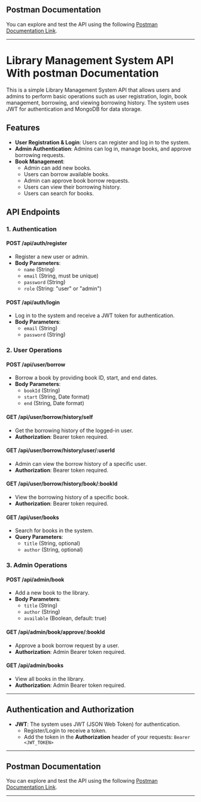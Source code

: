## Postman Documentation

You can explore and test the API using the following [Postman Documentation Link](https://documenter.getpostman.com/view/39168739/2sAYBbeUqY).

---

# Library Management System API With postman Documentation

This is a simple Library Management System API that allows users and admins to perform basic operations such as user registration, login, book management, borrowing, and viewing borrowing history. The system uses JWT for authentication and MongoDB for data storage.

## Features

- **User Registration & Login**: Users can register and log in to the system.
- **Admin Authentication**: Admins can log in, manage books, and approve borrowing requests.
- **Book Management**:
  - Admin can add new books.
  - Users can borrow available books.
  - Admin can approve book borrow requests.
  - Users can view their borrowing history.
  - Users can search for books.
  
## API Endpoints

### 1. Authentication

#### POST /api/auth/register
- Register a new user or admin.
- **Body Parameters**:
  - `name` (String)
  - `email` (String, must be unique)
  - `password` (String)
  - `role` (String: "user" or "admin")

#### POST /api/auth/login
- Log in to the system and receive a JWT token for authentication.
- **Body Parameters**:
  - `email` (String)
  - `password` (String)

### 2. User Operations

#### POST /api/user/borrow
- Borrow a book by providing book ID, start, and end dates.
- **Body Parameters**:
  - `bookId` (String)
  - `start` (String, Date format)
  - `end` (String, Date format)

#### GET /api/user/borrow/history/self
- Get the borrowing history of the logged-in user.
- **Authorization**: Bearer token required.

#### GET /api/user/borrow/history/user/:userId
- Admin can view the borrow history of a specific user.
- **Authorization**: Bearer token required.

#### GET /api/user/borrow/history/book/:bookId
- View the borrowing history of a specific book.
- **Authorization**: Bearer token required.

#### GET /api/user/books
- Search for books in the system.
- **Query Parameters**:
  - `title` (String, optional)
  - `author` (String, optional)

### 3. Admin Operations

#### POST /api/admin/book
- Add a new book to the library.
- **Body Parameters**:
  - `title` (String)
  - `author` (String)
  - `available` (Boolean, default: true)

#### GET /api/admin/book/approve/:bookId
- Approve a book borrow request by a user.
- **Authorization**: Admin Bearer token required.

#### GET /api/admin/books
- View all books in the library.
- **Authorization**: Admin Bearer token required.

---

## Authentication and Authorization

- **JWT**: The system uses JWT (JSON Web Token) for authentication.
  - Register/Login to receive a token.
  - Add the token in the **Authorization** header of your requests: `Bearer <JWT_TOKEN>`

---

## Postman Documentation

You can explore and test the API using the following [Postman Documentation Link](https://documenter.getpostman.com/view/39168739/2sAYBbeUqY).

---
